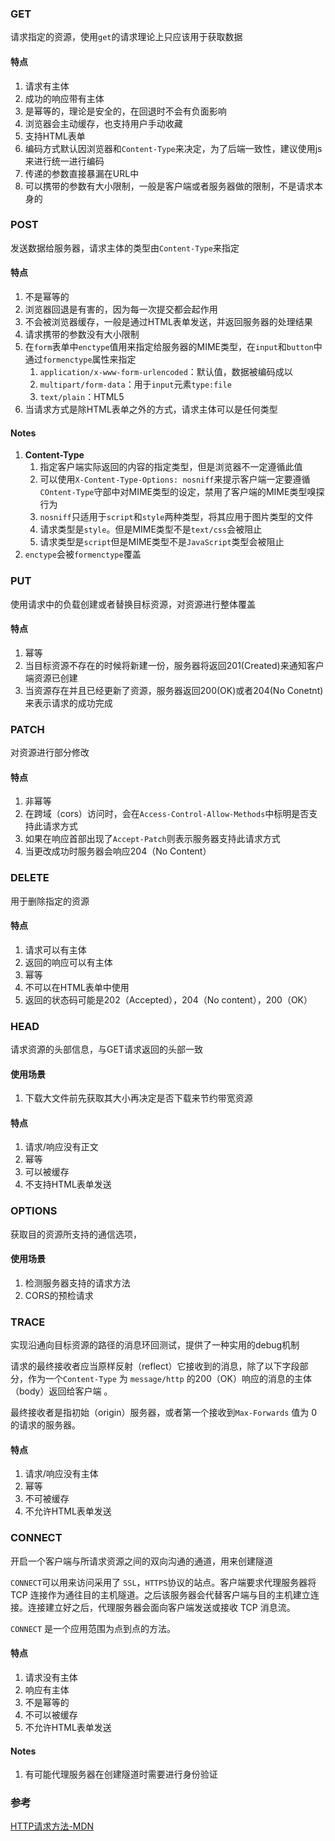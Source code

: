 ### GET

请求指定的资源，使用`get`的请求理论上只应该用于获取数据

#### 特点

1. 请求有主体
2. 成功的响应带有主体
3. 是幂等的，理论是安全的，在回退时不会有负面影响
4. 浏览器会主动缓存，也支持用户手动收藏
5. 支持HTML表单
6. 编码方式默认因浏览器和`Content-Type`来决定，为了后端一致性，建议使用js来进行统一进行编码
7. 传递的参数直接暴漏在URL中
8. 可以携带的参数有大小限制，一般是客户端或者服务器做的限制，不是请求本身的

### POST

发送数据给服务器，请求主体的类型由`Content-Type`来指定

#### 特点

1. 不是幂等的
2. 浏览器回退是有害的，因为每一次提交都会起作用
3. 不会被浏览器缓存，一般是通过HTML表单发送，并返回服务器的处理结果
4. 请求携带的参数没有大小限制
5. 在`form`表单中`enctype`值用来指定给服务器的MIME类型，在`input`和`button`中通过`formenctype`属性来指定
   1. `application/x-www-form-urlencoded`：默认值，数据被编码成以
   2. `multipart/form-data`：用于`input`元素`type:file`
   3. `text/plain`：HTML5
6. 当请求方式是除HTML表单之外的方式，请求主体可以是任何类型

#### Notes

1. **Content-Type**
   1. 指定客户端实际返回的内容的指定类型，但是浏览器不一定遵循此值
   2. 可以使用`X-Content-Type-Options: nosniff`来提示客户端一定要遵循`COntent-Type`守部中对MIME类型的设定，禁用了客户端的MIME类型嗅探行为
   3. `nosniff`只适用于`script`和`style`两种类型，将其应用于图片类型的文件
   4. 请求类型是`style`。但是MIME类型不是`text/css`会被阻止
   5. 请求类型是`script`但是MIME类型不是`JavaScript`类型会被阻止
2. `enctype`会被`formenctype`覆盖

### PUT

使用请求中的负载创建或者替换目标资源，对资源进行整体覆盖

#### 特点

1. 幂等
2. 当目标资源不存在的时候将新建一份，服务器将返回201(Created)来通知客户端资源已创建
3. 当资源存在并且已经更新了资源，服务器返回200(OK)或者204(No Conetnt)来表示请求的成功完成

### PATCH

对资源进行部分修改

#### 特点

1. 非幂等
2. 在跨域（cors）访问时，会在`Access-Control-Allow-Methods`中标明是否支持此请求方式
3. 如果在响应首部出现了`Accept-Patch`则表示服务器支持此请求方式
4. 当更改成功时服务器会响应204（No Content）

### DELETE

用于删除指定的资源

#### 特点

1. 请求可以有主体
2. 返回的响应可以有主体
3. 幂等
4. 不可以在HTML表单中使用
5. 返回的状态码可能是202（Accepted），204（No content），200（OK）

### HEAD

请求资源的头部信息，与GET请求返回的头部一致

#### 使用场景

1. 下载大文件前先获取其大小再决定是否下载来节约带宽资源

#### 特点

1. 请求/响应没有正文
2. 幂等
3. 可以被缓存
4. 不支持HTML表单发送

### OPTIONS

获取目的资源所支持的通信选项，

#### 使用场景

1. 检测服务器支持的请求方法
2. CORS的预检请求

### TRACE

实现沿通向目标资源的路径的消息环回测试，提供了一种实用的debug机制

请求的最终接收者应当原样反射（reflect）它接收到的消息，除了以下字段部分，作为一个`Content-Type` 为 `message/http`  的200（OK）响应的消息的主体（body）返回给客户端 。

最终接收者是指初始（origin）服务器，或者第一个接收到`Max-Forwards` 值为 0的请求的服务器。

#### 特点

1. 请求/响应没有主体
2. 幂等
3. 不可被缓存
4. 不允许HTML表单发送

### CONNECT

开启一个客户端与所请求资源之间的双向沟通的通道，用来创建隧道

`CONNECT`可以用来访问采用了 `SSL`，`HTTPS`协议的站点。客户端要求代理服务器将 TCP 连接作为通往目的主机隧道。之后该服务器会代替客户端与目的主机建立连接。连接建立好之后，代理服务器会面向客户端发送或接收 TCP 消息流。

`CONNECT` 是一个应用范围为点到点的方法。

#### 特点

1. 请求没有主体
2. 响应有主体
3. 不是幂等的
4. 不可以被缓存
5. 不允许HTML表单发送

#### Notes

1. 有可能代理服务器在创建隧道时需要进行身份验证

### 参考

[HTTP请求方法-MDN](https://developer.mozilla.org/zh-CN/docs/Web/HTTP/Methods)